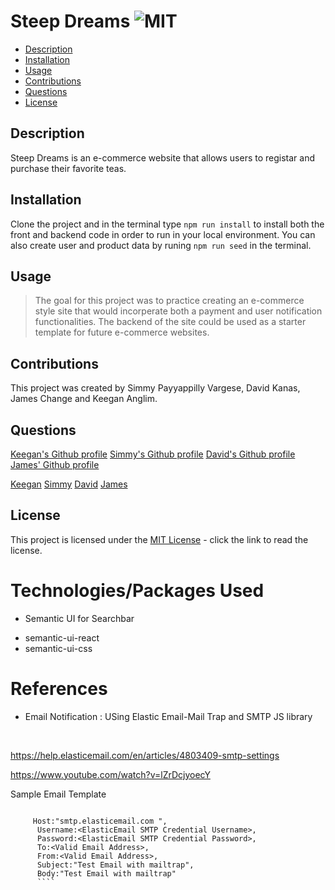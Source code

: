 # Steep Dreams  ![MIT](https://img.shields.io/badge/license-MIT-green)

  - [Description](#description)
  - [Installation](#installation)
  - [Usage](#usage)
  - [Contributions](#contributions)
  - [Questions](#questions)
  - [License](#license)

  ## Description
 
  Steep Dreams is an e-commerce website that allows users to registar and purchase their favorite teas.

  ## Installation

  Clone the project and in the terminal type `npm run install` to install both the front and backend code in order to run in your local environment. You can also create user and product data by runing `npm run seed` in the terminal.

  ## Usage

  > The goal for this project was to practice creating an e-commerce style site that would incorperate both a payment and user notification functionalities. The backend of the site could be used as a starter template for future e-commerce websites.

  ## Contributions
  
  This project was created by Simmy Payyappilly Vargese, David Kanas, James Change and Keegan Anglim.

  ## Questions

  [Keegan's Github profile](https://github.com/guitarkeegan)
  [Simmy's Github profile]()
  [David's Github profile]()
  [James' Github profile]()

  [Keegan](mailto:keegananglim@gmail.com)
  [Simmy](mailto:simmyvarghese5@gmail.com)
  [David](mailto:dkanas0122@gmail.com)
  [James](mailto:james91055@gmail.com)

  ## License
  This project is licensed under the [MIT License](https://choosealicense.com/licenses/mit/) - click the link to read the license.
  
 # Technologies/Packages Used

 - Semantic UI for Searchbar
 
 *  semantic-ui-react 
 *  semantic-ui-css


 # References

 * Email Notification : USing Elastic Email-Mail Trap and SMTP JS library 
  
  <br>

   https://help.elasticemail.com/en/articles/4803409-smtp-settings

   https://www.youtube.com/watch?v=lZrDcjyoecY

 Sample Email Template
  ```    
      
       Host:"smtp.elasticemail.com ",
        Username:<ElasticEmail SMTP Credential Username>,
        Password:<ElasticEmail SMTP Credential Password>,
        To:<Valid Email Address>,
        From:<Valid Email Address>,
        Subject:"Test Email with mailtrap",
        Body:"Test Email with mailtrap"
        ````
    
 
 
